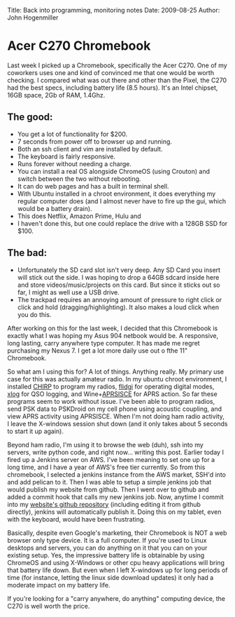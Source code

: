 Title: Back into programming, monitoring notes
Date: 2009-08-25 
Author: John Hogenmiller

# Acer C270 Chromebook

Last week I picked up a Chromebook, specifically the Acer C270. One of my coworkers uses one and kind of convinced me that one would be worth checking. I compared what was out there and other than the Pixel, the C270 had the best specs, including battery life (8.5 hours). It's an Intel chipset, 16GB space, 2Gb of RAM, 1.4Ghz.

## The good:

 - You get a lot of functionality for $200.
 - 7 seconds from power off to browser up and running.
 - Both an ssh client and vim are installed by default.
 - The keyboard is fairly responsive.
 - Runs forever without needing a charge.
 - You can install a real OS alongside ChromeOS (using Crouton) and switch between the two without rebooting.
 - It can do web pages and has a built in terminal shell.
 - With Ubuntu installed in a chroot environment, it does everything my regular computer does (and I almost never have to fire up the gui, which would be a battery drain).
 - This does Netflix, Amazon Prime, Hulu and 
 - I haven't done this, but one could replace the drive with a 128GB SSD for $100. 
 
## The bad:

 - Unfortunately the SD card slot isn't very deep. Any SD Card you insert will stick out the side. I was hoping to drop a 64GB sdcard inside here and store videos/music/projects on this card. But since it sticks out so far, I might as well use a USB drive.
 - The trackpad requires an annoying amount of pressure to right click or click and hold (dragging/highlighting). It also makes a loud click when you do this. 

After working on this for the last week, I decided that this Chromebook is exactly what I was hoping my Asus 904 netbook would be. A responsive, long lasting, carry anywhere type computer. It has made me regret purchasing my Nexus 7. I get a lot more daily use out o fthe 11" Chromebook.

So what am I using this for? A lot of things. Anything really. My primary use case for this was actually amateur radio. In my ubuntu chroot environment, I installed [CHIRP](http://chirp.danplanet.com/) to program my radios, [flidgi](http://www.w1hkj.com/Fldigi.html) for operating digital modes, [xlog](http://xlog.nongnu.org/) for QSO logging, and Wine+[APRSISCE](aprsisce.wikidot.com) for APRS action. So far these programs seem to work without issue. I've been able to program radios, send PSK data to PSKDroid on my cell phone using acoustic coupling, and view APRS activity using APRSISCE. When I'm not doing ham radio activity, I leave the X-windows session shut down (and it only takes about 5 seconds to start it up again).

Beyond ham radio, I'm using it to browse the web (duh), ssh into my servers, write python code, and right now... writing this post. Earlier today I fired up a Jenkins server on AWS. I've been meaning to set one up for a long time, and I have a year of AWS's free tier currently. So from this chromebook, I selected a jenkins instance from the AWS market, SSH'd into and add pelican to it. Then I was able to setup a simple jenkins job that would publish my website from github. Then I went over to github and added a commit hook that calls my new jenkins job. Now, anytime I commit into my [website's github repository](https://github.com/ytjohn/ytwebsite/) (including editing it from github directly), jenkins will automatically publish it. Doing this on my tablet, even with the keyboard, would have been frustrating. 

Basically, despite even Google's marketing, their Chromebook is NOT a web browser only type device. It is a full computer. If you're used to Linux desktops and servers, you can do anything on it that you can on your existing setup. Yes, the impressive battery life is obtainable by using ChromeOS and using X-Windows or other cpu heavy applications will bring that battery life down. But even when I left X-windows up for long periods of time (for instance, letting the linux side download updates) it only had a moderate impact on my battery life.

If you're looking for a "carry anywhere, do anything" computing device, the C270 is well worth the price. 
